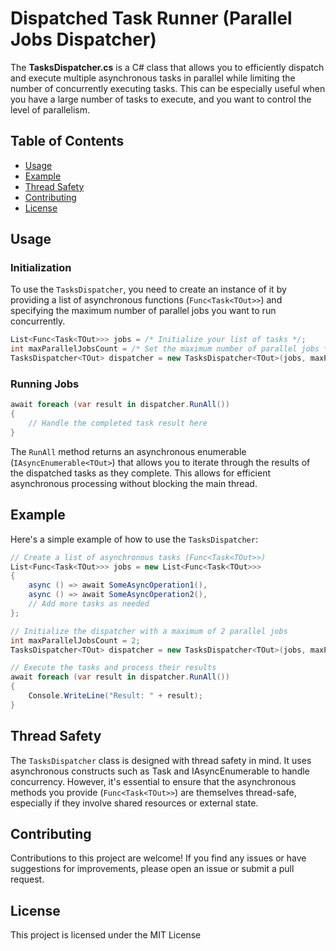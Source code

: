 # Dispatched Task Runner (Parallel Jobs Dispatcher)

The **TasksDispatcher.cs** is a C# class that allows you to efficiently dispatch and execute multiple asynchronous tasks in parallel while limiting the number of concurrently executing tasks. This can be especially useful when you have a large number of tasks to execute, and you want to control the level of parallelism.

## Table of Contents

- [Usage](#usage)
- [Example](#example)
- [Thread Safety](#thread-safety)
- [Contributing](#contributing)
- [License](#license)

## Usage

### Initialization

To use the `TasksDispatcher`, you need to create an instance of it by providing a list of asynchronous functions (`Func<Task<TOut>>`) and specifying the maximum number of parallel jobs you want to run concurrently.

```csharp
List<Func<Task<TOut>>> jobs = /* Initialize your list of tasks */;
int maxParallelJobsCount = /* Set the maximum number of parallel jobs */;
TasksDispatcher<TOut> dispatcher = new TasksDispatcher<TOut>(jobs, maxParallelJobsCount);
```
### Running Jobs

```csharp
await foreach (var result in dispatcher.RunAll())
{
    // Handle the completed task result here
}
```

The `RunAll` method returns an asynchronous enumerable (`IAsyncEnumerable<TOut>`) that allows you to iterate through the results of the dispatched tasks as they complete. This allows for efficient asynchronous processing without blocking the main thread.

## Example
Here's a simple example of how to use the `TasksDispatcher`:

```csharp
// Create a list of asynchronous tasks (Func<Task<TOut>>)
List<Func<Task<TOut>>> jobs = new List<Func<Task<TOut>>>
{
    async () => await SomeAsyncOperation1(),
    async () => await SomeAsyncOperation2(),
    // Add more tasks as needed
};

// Initialize the dispatcher with a maximum of 2 parallel jobs
int maxParallelJobsCount = 2;
TasksDispatcher<TOut> dispatcher = new TasksDispatcher<TOut>(jobs, maxParallelJobsCount);

// Execute the tasks and process their results
await foreach (var result in dispatcher.RunAll())
{
    Console.WriteLine("Result: " + result);
}
```
## Thread Safety
The `TasksDispatcher` class is designed with thread safety in mind. It uses asynchronous constructs such as Task and IAsyncEnumerable to handle concurrency. However, it's essential to ensure that the asynchronous methods you provide (`Func<Task<TOut>>`) are themselves thread-safe, especially if they involve shared resources or external state.

## Contributing
Contributions to this project are welcome! If you find any issues or have suggestions for improvements, please open an issue or submit a pull request.

## License
This project is licensed under the MIT License
